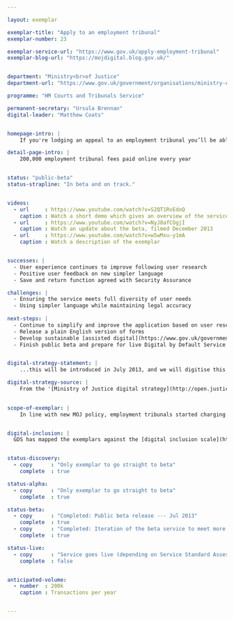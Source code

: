 ```yaml
---

layout: exemplar

exemplar-title: "Apply to an employment tribunal"
exemplar-number: 23

exemplar-service-url: "https://www.gov.uk/apply-employment-tribunal"
exemplar-blog-url: "https://mojdigital.blog.gov.uk/"


department: "Ministry<br>of Justice"
department-url: "https://www.gov.uk/government/organisations/ministry-of-justice"

programme: "HM Courts and Tribunals Service"

permanent-secretary: "Ursula Brennan"
digital-leader: "Matthew Coats"


homepage-intro: |
    If you're lodging an appeal to an employment tribunal you’ll be able to apply and pay the accompanying fee online

detail-page-intro: |
    200,000 employment tribunal fees paid online every year


status: "public-beta"
status-strapline: "In beta and on track."


videos:
  - url     : https://www.youtube.com/watch?v=S2QT1RvEdoQ
    caption : Watch a short demo which gives an overview of the service, filmed January 2014
  - url     : https://www.youtube.com/watch?v=NyJ8afCOgjI
    caption : Watch an update about the beta, filmed December 2013
  - url     : https://www.youtube.com/watch?v=w5wMxu-y1mA
    caption : Watch a description of the exemplar


successes: |
  - User experience continues to improve following user research
  - Positive user feedback on new simpler language
  - Save and return function agreed with Security Assurance

challenges: |
  - Ensuring the service meets full diversity of user needs
  - Using simpler language while maintaining legal accuracy
  
next-steps: |
  - Continue to simplify and improve the application based on user research
  - Release a plain English version of forms
  - Develop sustainable [assisted digital](https://www.gov.uk/government/publications/government-approach-to-assisted-digital) support
  - Finish public beta and prepare for live Digital by Default Service Standard assessment


digital-strategy-statement: |
    ...this will be introduced in July 2013, and we will digitise this service and the processes that support it.

digital-strategy-source: |
    From the '[Ministry of Justice digital strategy](http://open.justice.gov.uk/digital-strategy/)' – December 2012
    

scope-of-exemplar: |
    In line with new MOJ policy, employment tribunals started charging fees from 29 July. The technology to implement this ministerial priority includes a payment mechanism, which is being improved through digital input on user research and the Digital by Default Service Standard. Phase 2 runs from July to December and will improve the flexibility of the service, its reporting, and its ability to support user errors around manual transactions. Phase 3 is currently being scoped.


digital-inclusion: |
  GDS has mapped the exemplars against the [digital inclusion scale](https://www.gov.uk/government/publications/government-digital-inclusion-strategy/government-digital-inclusion-strategy#measuring-digital-exclusion) to help show where these services may be difficult for some people to use. [See the rating for Apply to an employment tribunal](https://www.gov.uk/government/publications/government-digital-inclusion-strategy/exemplar-services-and-identity-assurance-how-complex-they-are#apply-to-an-employment-tribunal).


status-discovery:
  - copy      : "Only exemplar to go straight to beta"
    complete  : true

status-alpha:
  - copy      : "Only exemplar to go straight to beta"
    complete  : true

status-beta:
  - copy      : "Completed: Public beta release --- Jul 2013"
    complete  : true
  - copy      : "Completed: Iteration of the beta service to meet more user needs --- Aug 2013 to Jul 2014"
    complete  : true

status-live:
  - copy      : "Service goes live (depending on Service Standard Assessment) --- Jan to Mar 2015"
    complete  : false


anticipated-volume:
  - number  : 200k
    caption : Transactions per year


---
```



